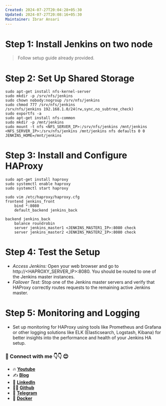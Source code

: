 ```yaml
---
Created: 2024-07-27T20:04:28+05:30
Updated: 2024-07-27T20:08:16+05:30
Maintainer: Ibrar Ansari
---
```

# Step 1: Install Jenkins on two node

> Follow setup guide already provided.

# Step 2: Set Up Shared Storage
```
sudo apt-get install nfs-kernel-server
sudo mkdir -p /srv/nfs/jenkins
sudo chown nobody:nogroup /srv/nfs/jenkins
sudo chmod 777 /srv/nfs/jenkins
/srv/nfs/jenkins 192.168.1.0/24(rw,sync,no_subtree_check)
sudo exportfs -a
sudo apt-get install nfs-common
sudo mkdir -p /mnt/jenkins
sudo mount -t nfs <NFS_SERVER_IP>:/srv/nfs/jenkins /mnt/jenkins
<NFS_SERVER_IP>:/srv/nfs/jenkins /mnt/jenkins nfs defaults 0 0
JENKINS_HOME=/mnt/jenkins
```

# Step 3: Install and Configure HAProxy

```
sudo apt-get install haproxy
sudo systemctl enable haproxy
sudo systemctl start haproxy

sudo vim /etc/haproxy/haproxy.cfg
frontend jenkins_front
	bind *:8080
	default_backend jenkins_back

backend jenkins_back
	balance roundrobin
	server jenkins_master1 <JENKINS_MASTER1_IP>:8080 check
	server jenkins_master2 <JENKINS_MASTER2_IP>:8080 check
```
# Step 4: Test the Setup
- *Access Jenkins:* Open your web browser and go to http://<HAPROXY_SERVER_IP>:8080. You should be routed to one of the Jenkins master instances.
- *Failover Test:* Stop one of the Jenkins master servers and verify that HAProxy correctly routes requests to the remaining active Jenkins master.
# Step 5: Monitoring and Logging
- Set up monitoring for HAProxy using tools like Prometheus and Grafana or other logging solutions like ELK (Elasticsearch, Logstash, Kibana) for better insights into the performance and health of your Jenkins HA setup.


### 💼 Connect with me 👇👇 😊

- 🔥 [**Youtube**](https://www.youtube.com/@DevOpsinAction?sub_confirmation=1)
- ✍ [**Blog**](https://ibraransari.blogspot.com/)
- 💼 [**LinkedIn**](https://www.linkedin.com/in/ansariibrar/)
- 👨‍💻 [**Github**](https://github.com/meibraransari?tab=repositories)
- 💬 [**Telegram**](https://t.me/DevOpsinActionTelegram)
- 🐳 [**Docker**](https://hub.docker.com/u/ibraransaridocker)